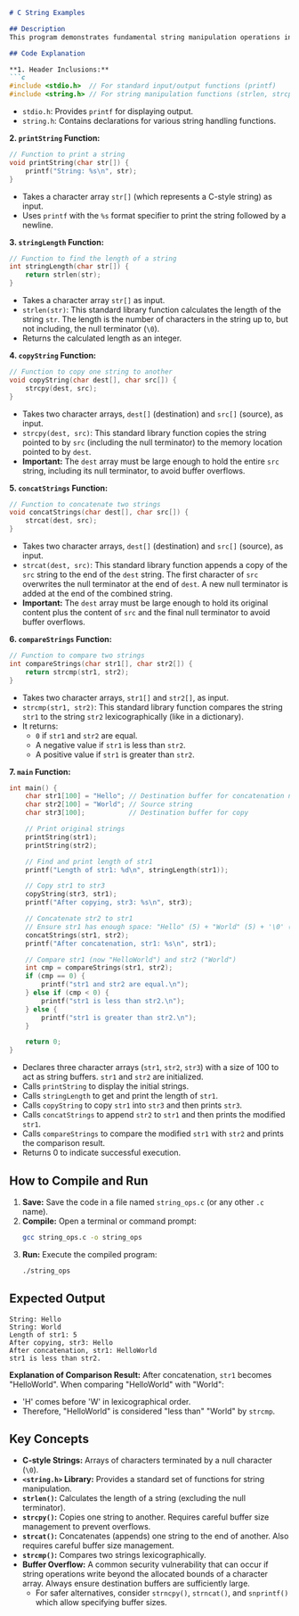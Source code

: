 ```markdown
# C String Examples

## Description
This program demonstrates fundamental string manipulation operations in C using functions from the `<string.h>` library. It includes examples of printing strings, finding string length, copying strings, concatenating strings, and comparing strings.

## Code Explanation

**1. Header Inclusions:**
```c
#include <stdio.h>  // For standard input/output functions (printf)
#include <string.h> // For string manipulation functions (strlen, strcpy, strcat, strcmp)
```
*   `stdio.h`: Provides `printf` for displaying output.
*   `string.h`: Contains declarations for various string handling functions.

**2. `printString` Function:**
```c
// Function to print a string
void printString(char str[]) {
    printf("String: %s\n", str);
}
```
*   Takes a character array `str[]` (which represents a C-style string) as input.
*   Uses `printf` with the `%s` format specifier to print the string followed by a newline.

**3. `stringLength` Function:**
```c
// Function to find the length of a string
int stringLength(char str[]) {
    return strlen(str);
}
```
*   Takes a character array `str[]` as input.
*   `strlen(str)`: This standard library function calculates the length of the string `str`. The length is the number of characters in the string up to, but not including, the null terminator (`\0`).
*   Returns the calculated length as an integer.

**4. `copyString` Function:**
```c
// Function to copy one string to another
void copyString(char dest[], char src[]) {
    strcpy(dest, src);
}
```
*   Takes two character arrays, `dest[]` (destination) and `src[]` (source), as input.
*   `strcpy(dest, src)`: This standard library function copies the string pointed to by `src` (including the null terminator) to the memory location pointed to by `dest`.
*   **Important:** The `dest` array must be large enough to hold the entire `src` string, including its null terminator, to avoid buffer overflows.

**5. `concatStrings` Function:**
```c
// Function to concatenate two strings
void concatStrings(char dest[], char src[]) {
    strcat(dest, src);
}
```
*   Takes two character arrays, `dest[]` (destination) and `src[]` (source), as input.
*   `strcat(dest, src)`: This standard library function appends a copy of the `src` string to the end of the `dest` string. The first character of `src` overwrites the null terminator at the end of `dest`. A new null terminator is added at the end of the combined string.
*   **Important:** The `dest` array must be large enough to hold its original content plus the content of `src` and the final null terminator to avoid buffer overflows.

**6. `compareStrings` Function:**
```c
// Function to compare two strings
int compareStrings(char str1[], char str2[]) {
    return strcmp(str1, str2);
}
```
*   Takes two character arrays, `str1[]` and `str2[]`, as input.
*   `strcmp(str1, str2)`: This standard library function compares the string `str1` to the string `str2` lexicographically (like in a dictionary).
*   It returns:
    *   `0` if `str1` and `str2` are equal.
    *   A negative value if `str1` is less than `str2`.
    *   A positive value if `str1` is greater than `str2`.

**7. `main` Function:**
```c
int main() {
    char str1[100] = "Hello"; // Destination buffer for concatenation needs to be large enough
    char str2[100] = "World"; // Source string
    char str3[100];           // Destination buffer for copy

    // Print original strings
    printString(str1);
    printString(str2);

    // Find and print length of str1
    printf("Length of str1: %d\n", stringLength(str1));

    // Copy str1 to str3
    copyString(str3, str1);
    printf("After copying, str3: %s\n", str3);

    // Concatenate str2 to str1
    // Ensure str1 has enough space: "Hello" (5) + "World" (5) + '\0' (1) = 11. Buffer is 100.
    concatStrings(str1, str2);
    printf("After concatenation, str1: %s\n", str1);

    // Compare str1 (now "HelloWorld") and str2 ("World")
    int cmp = compareStrings(str1, str2);
    if (cmp == 0) {
        printf("str1 and str2 are equal.\n");
    } else if (cmp < 0) {
        printf("str1 is less than str2.\n");
    } else {
        printf("str1 is greater than str2.\n");
    }

    return 0;
}
```
*   Declares three character arrays (`str1`, `str2`, `str3`) with a size of 100 to act as string buffers. `str1` and `str2` are initialized.
*   Calls `printString` to display the initial strings.
*   Calls `stringLength` to get and print the length of `str1`.
*   Calls `copyString` to copy `str1` into `str3` and then prints `str3`.
*   Calls `concatStrings` to append `str2` to `str1` and then prints the modified `str1`.
*   Calls `compareStrings` to compare the modified `str1` with `str2` and prints the comparison result.
*   Returns 0 to indicate successful execution.

## How to Compile and Run

1.  **Save:** Save the code in a file named `string_ops.c` (or any other `.c` name).
2.  **Compile:** Open a terminal or command prompt:
    ```bash
    gcc string_ops.c -o string_ops
    ```
3.  **Run:** Execute the compiled program:
    ```bash
    ./string_ops
    ```

## Expected Output

```
String: Hello
String: World
Length of str1: 5
After copying, str3: Hello
After concatenation, str1: HelloWorld
str1 is less than str2.
```
**Explanation of Comparison Result:**
After concatenation, `str1` becomes "HelloWorld". When comparing "HelloWorld" with "World":
*   'H' comes before 'W' in lexicographical order.
*   Therefore, "HelloWorld" is considered "less than" "World" by `strcmp`.

## Key Concepts

*   **C-style Strings:** Arrays of characters terminated by a null character (`\0`).
*   **`<string.h>` Library:** Provides a standard set of functions for string manipulation.
*   **`strlen()`:** Calculates the length of a string (excluding the null terminator).
*   **`strcpy()`:** Copies one string to another. Requires careful buffer size management to prevent overflows.
*   **`strcat()`:** Concatenates (appends) one string to the end of another. Also requires careful buffer size management.
*   **`strcmp()`:** Compares two strings lexicographically.
*   **Buffer Overflow:** A common security vulnerability that can occur if string operations write beyond the allocated bounds of a character array. Always ensure destination buffers are sufficiently large.
    *   For safer alternatives, consider `strncpy()`, `strncat()`, and `snprintf()` which allow specifying buffer sizes.

```
